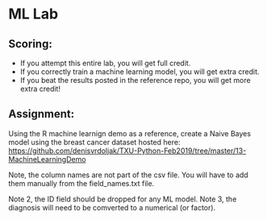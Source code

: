 # ML Lab

## Scoring:
* If you attempt this entire lab, you will get full credit.
* If you correctly train a machine learning model, you will get extra credit.
* If you beat the results posted in the reference repo, you will get more extra credit!

## Assignment:
Using the R machine learnign demo as a reference, create a Naive Bayes model using the breast cancer dataset hosted here:
https://github.com/denisvrdoljak/TXU-Python-Feb2019/tree/master/13-MachineLearningDemo

Note, the column names are not part of the csv file. You will have to add them manually from the field_names.txt file.

Note 2, the ID field should be dropped for any ML model.
Note 3, the diagnosis will need to be comverted to a numerical (or factor).
